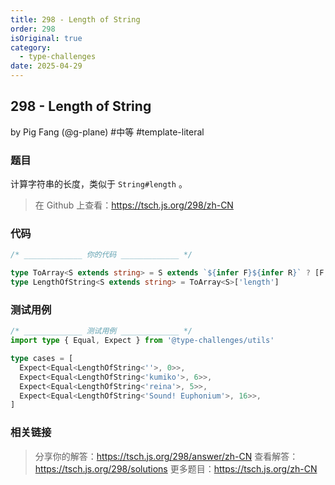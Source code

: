 ```yaml
---
title: 298 - Length of String
order: 298
isOriginal: true
category:
  - type-challenges
date: 2025-04-29
---
```


298 - Length of String
-------
by Pig Fang (@g-plane) #中等 #template-literal

### 题目

计算字符串的长度，类似于 `String#length` 。

> 在 Github 上查看：https://tsch.js.org/298/zh-CN

### 代码

```ts
/* _____________ 你的代码 _____________ */

type ToArray<S extends string> = S extends `${infer F}${infer R}` ? [F, ...ToArray<R>] : []
type LengthOfString<S extends string> = ToArray<S>['length']

```

### 测试用例

```ts
/* _____________ 测试用例 _____________ */
import type { Equal, Expect } from '@type-challenges/utils'

type cases = [
  Expect<Equal<LengthOfString<''>, 0>>,
  Expect<Equal<LengthOfString<'kumiko'>, 6>>,
  Expect<Equal<LengthOfString<'reina'>, 5>>,
  Expect<Equal<LengthOfString<'Sound! Euphonium'>, 16>>,
]

```

### 相关链接

> 分享你的解答：https://tsch.js.org/298/answer/zh-CN
> 查看解答：https://tsch.js.org/298/solutions
> 更多题目：https://tsch.js.org/zh-CN
